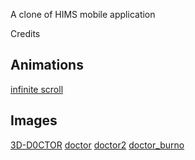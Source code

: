 A clone of HIMS mobile application

Credits
## Animations
[infinite scroll](https://codepen.io/nickcil/pen/BygPMY?editors=1100)
## Images
[3D-D0CTOR](https://www.figma.com/community/file/1155127546766846611)
[doctor](https://www.figma.com/community/file/1176360353412239534)
[doctor2](https://www.figma.com/community/file/1169922911743790308)
[doctor_burno](https://unsplash.com/photos/279xIHymPYY)